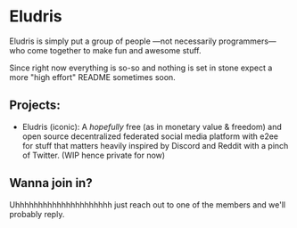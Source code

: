# Eludris

Eludris is simply put a group of people —not necessarily programmers— who come together to make fun and awesome stuff.

Since right now everything is so-so and nothing is set in stone expect a more "high effort" README sometimes soon.

## Projects:

- Eludris (iconic): A *hopefully* free (as in monetary value & freedom) and open source decentralized federated social media platform with e2ee for stuff that matters heavily inspired by Discord and Reddit with a pinch of Twitter. (WIP hence private for now)

## Wanna join in?

Uhhhhhhhhhhhhhhhhhhhhh just reach out to one of the members and we'll probably reply.
